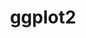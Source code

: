---
title: "ggplot2"
CRAN: "https://CRAN.R-project.org/package=ggplot2"
github: "https://github.com/tidyverse/ggplot2"
docs: ""
---